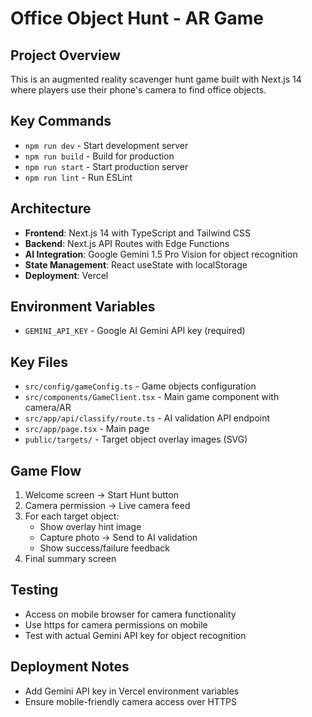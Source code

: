 # Office Object Hunt - AR Game

## Project Overview
This is an augmented reality scavenger hunt game built with Next.js 14 where players use their phone's camera to find office objects.

## Key Commands
- `npm run dev` - Start development server
- `npm run build` - Build for production 
- `npm run start` - Start production server
- `npm run lint` - Run ESLint

## Architecture
- **Frontend**: Next.js 14 with TypeScript and Tailwind CSS
- **Backend**: Next.js API Routes with Edge Functions
- **AI Integration**: Google Gemini 1.5 Pro Vision for object recognition
- **State Management**: React useState with localStorage
- **Deployment**: Vercel

## Environment Variables
- `GEMINI_API_KEY` - Google AI Gemini API key (required)

## Key Files
- `src/config/gameConfig.ts` - Game objects configuration
- `src/components/GameClient.tsx` - Main game component with camera/AR
- `src/app/api/classify/route.ts` - AI validation API endpoint
- `src/app/page.tsx` - Main page
- `public/targets/` - Target object overlay images (SVG)

## Game Flow
1. Welcome screen → Start Hunt button
2. Camera permission → Live camera feed
3. For each target object:
   - Show overlay hint image
   - Capture photo → Send to AI validation
   - Show success/failure feedback
4. Final summary screen

## Testing
- Access on mobile browser for camera functionality
- Use https for camera permissions on mobile
- Test with actual Gemini API key for object recognition

## Deployment Notes
- Add Gemini API key in Vercel environment variables
- Ensure mobile-friendly camera access over HTTPS
